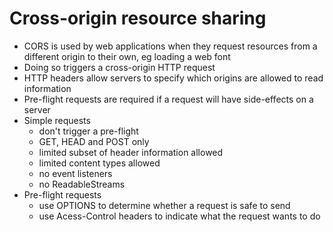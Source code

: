 # Cross-origin resource sharing

- CORS is used by web applications when they request resources from a different origin to their own, eg loading a web font
- Doing so triggers a cross-origin HTTP request
- HTTP headers allow servers to specify which origins are allowed to read information
- Pre-flight requests are required if a request will have side-effects on a server
- Simple requests
  - don't trigger a pre-flight
  - GET, HEAD and POST only
  - limited subset of header information allowed
  - limited content types allowed
  - no event listeners
  - no ReadableStreams
- Pre-flight requests
  - use OPTIONS to determine whether a request is safe to send
  - use Acess-Control headers to indicate what the request wants to do
